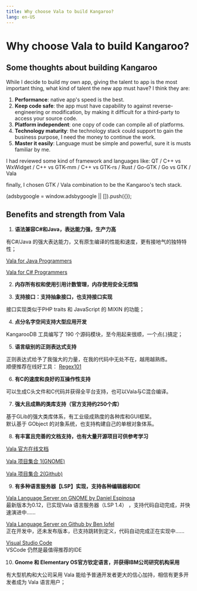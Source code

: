 ```yaml
---
title: Why choose Vala to build Kangaroo?
lang: en-US
---
```


# Why choose Vala to build Kangaroo?

## Some thoughts about building Kangaroo
While I decide to build my own app, giving the talent to app is the most important thing, what kind of talent the new app must have? I think they are:
1. __Performance__: native app's speed is the best.
2. __Keep code safe__: the app must have capability to against reverse-engineering or modification, by making it difficult for a third-party to access your source code.
3. __Platform independent__: one copy of code can compile all of platforms.
4. __Technology maturity__: the technology stack could support to gain the business purpose, I need the money to continue the work.
5. __Master it easily__: Language must be simple and powerful, sure it is musts familiar by me. 

I had reviewed some kind of framework and languages like: 
QT / C++ vs WxWidget / C++ vs GTK-mm / C++ vs GTK-rs / Rust / Go-GTK / Go vs GTK / Vala

finally, I chosen GTK / Vala combination to  be the Kangaroo's tech stack.

<div>
    <script2 type="text/javascript" async="true" src="https://pagead2.googlesyndication.com/pagead/js/adsbygoogle.js" />
    <ins class="adsbygoogle"
        style="display:block; text-align:center;"
        data-ad-layout="in-article"
        data-ad-format="fluid"
        data-ad-client="ca-pub-3975819313740938"
        data-ad-slot="6760827895"></ins>
    <script2 type="text/javascript">
        (adsbygoogle = window.adsbygoogle || []).push({});
    </script2>
</div>

## Benefits and strength from Vala
1. __语法兼容C#和Java，表达能力强，生产力高__

有C#/Java 的强大表达能力，又有原生编译的性能和速度，更有接地气的独特特性；

[Vala for Java Programmers](https://wiki.gnome.org/Projects/Vala/ValaForJavaProgrammers)

[Vala for C# Programmers](https://wiki.gnome.org/Projects/Vala/ValaForCSharpProgrammers)

2. __内存所有权和使用引用计数管理，内存使用安全无烦恼__

3. __支持接口：支持抽象接口，也支持接口实现__

接口实现类似于PHP traits 和 JavaScript 的 MIXIN 的功能；

4. __点分名字空间支持大型应用开发__

KangarooDB 工具编写了 190 个源码模块，至今用起来很顺，一个点(.)搞定；

5. __语言级别的正则表达式支持__

正则表达式给予了我强大的力量，在我的代码中无处不在，越用越熟练。<br/>
顺便推荐在线好工具： [Regex101](https://regex101.com/)

6. __有C的速度和良好的互操作性支持__

可以生成C头文件和C代码并获得全平台支持，也可以Vala与C混合编译。

7. __强大且成熟的类库支持（官方支持约250个库）__

基于GLib的强大类库体系，有工业级成熟度的各种库和GUI框架。<br/>
默认基于 GObject 的对象系统，也支持构建自己的单根对象体系。


8. __有丰富且完善的文档支持，也有大量开源项目可供参考学习__

[Vala 官方在线文档](https://valadoc.org/)

[Vala 项目集合 1(GNOME)](https://wiki.gnome.org/Projects/Vala/Documentation#Projects_Developed_in_Vala)

[Vala 项目集合 2(Github)](https://github.com/search?l=Vala&q=Vala&type=Repositories)

9. __有多种语言服务器【LSP】实现，支持各种编辑器和IDE__

[Vala Language Server on GNOME by Daniel Espinosa](https://gitlab.gnome.org/esodan/gvls)<br/>
最新版本为0.12，已实现Vala 语言服务器（LSP 1.4） ，支持代码自动完成，并快速演进中......

[Vala Language Server on Github by Ben Iofel](https://github.com/benwaffle/vala-language-server)<br/>
正在开发中，还未发布版本，已支持跳转到定义，代码自动完成正在实现中......

[Visual Studio Code](https://code.visualstudio.com/Download)<br/>
VSCode 仍然是最值得推荐的IDE

10. __Gnome 和 Elementary OS官方钦定语言，并获得IBM公司研究机构采用__

有大型机构和大公司采用 Vala 能给予普通开发者更大的信心加持，相信有更多开发者成为 Vala 语言用户；

